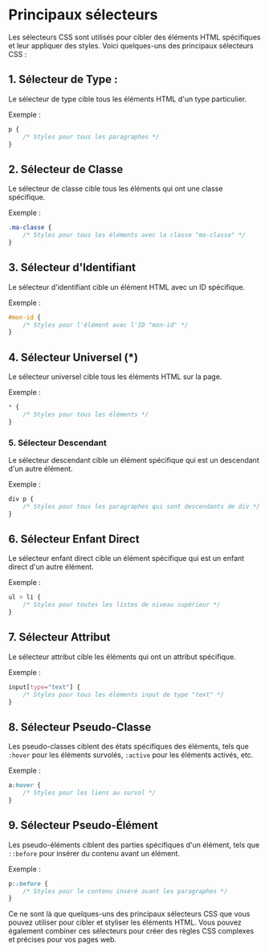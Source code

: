 # Principaux sélecteurs

Les sélecteurs CSS sont utilisés pour cibler des éléments HTML spécifiques et leur appliquer des styles. Voici quelques-uns des principaux sélecteurs CSS :

## 1. Sélecteur de Type :

Le sélecteur de type cible tous les éléments HTML d'un type particulier.

Exemple :

```css
p {
    /* Styles pour tous les paragraphes */
}
```

## 2. Sélecteur de Classe

Le sélecteur de classe cible tous les éléments qui ont une classe spécifique.

Exemple :

```css
.ma-classe {
    /* Styles pour tous les éléments avec la classe "ma-classe" */
}
```

## 3. Sélecteur d'Identifiant

Le sélecteur d'identifiant cible un élément HTML avec un ID spécifique.

Exemple :

```css
#mon-id {
    /* Styles pour l'élément avec l'ID "mon-id" */
}
```

## 4. Sélecteur Universel (*)

Le sélecteur universel cible tous les éléments HTML sur la page.

Exemple :

```css
* {
    /* Styles pour tous les éléments */
}
```

### 5. Sélecteur Descendant

Le sélecteur descendant cible un élément spécifique qui est un descendant d'un autre élément.

Exemple :

```css
div p {
    /* Styles pour tous les paragraphes qui sont descendants de div */
}
```

## 6. Sélecteur Enfant Direct

Le sélecteur enfant direct cible un élément spécifique qui est un enfant direct d'un autre élément.

Exemple :

```css
ul > li {
    /* Styles pour toutes les listes de niveau supérieur */
}
```

## 7. Sélecteur Attribut

Le sélecteur attribut cible les éléments qui ont un attribut spécifique.

Exemple :

```css
input[type="text"] {
    /* Styles pour tous les éléments input de type "text" */
}
```

## 8. Sélecteur Pseudo-Classe

Les pseudo-classes ciblent des états spécifiques des éléments, tels que `:hover` pour les éléments survolés, `:active` pour les éléments activés, etc.

Exemple :

```css
a:hover {
    /* Styles pour les liens au survol */
}
```

## 9. Sélecteur Pseudo-Élément

Les pseudo-éléments ciblent des parties spécifiques d'un élément, tels que `::before` pour insérer du contenu avant un élément.

Exemple :

```css
p::before {
    /* Styles pour le contenu inséré avant les paragraphes */
}
```

Ce ne sont là que quelques-uns des principaux sélecteurs CSS que vous pouvez utiliser pour cibler et styliser les éléments HTML.
Vous pouvez également combiner ces sélecteurs pour créer des règles CSS complexes et précises pour vos pages web.
